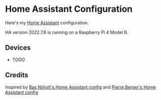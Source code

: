 # Home Assistant Configuration
Here's my [Home Assistant](https://home-assistant.io/) configuration.

HA version 2022.7.6 is running on a Raspberry Pi 4 Model B.

## Devices

* TODO

## Credits

Inspired by [Bas Nijholt's Home Assistant config](https://github.com/basnijholt/home-assistant-config) and [Pierre Berger's Home Assistant config](https://github.com/PierreBerger/home-assistant-config)
